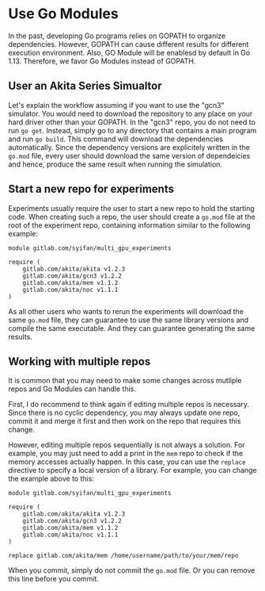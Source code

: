 # Use Go Modules

In the past, developing Go programs relies on GOPATH to organize dependencies. However, GOPATH can cause different results for different execution environment. Also, GO Module will be enablesd by default in Go 1.13. Therefore, we favor Go Modules instead of GOPATH.

## User an Akita Series Simualtor

Let's explain the workflow assuming if you want to use the "gcn3" simulator. You would need to download the repository to any place on your hard driver other than your GOPATH. In the "gcn3" repo, you do not need to run `go get`. Instead, simply go to any directory that contains a main program and run `go build`. This command will download the dependencies automatically. Since the dependency versions are explicitely written in the `go.mod` file, every user should download the same version of dependeicies and hence, produce the same result when running the simulation.

## Start a new repo for experiments

Experiments usually require the user to start a new repo to hold the starting code. When creating such a repo, the user should create a `go.mod` file at the root of the experiment repo, containing information similar to the following example:

```gomod
module gitlab.com/syifan/multi_gpu_experiments

require (
	gitlab.com/akita/akita v1.2.3
	gitlab.com/akita/gcn3 v1.2.2
	gitlab.com/akita/mem v1.1.2
	gitlab.com/akita/noc v1.1.1
)
```

As all other users who wants to rerun the experiments will download the same `go.mod` file, they can guarantee to use the same library versions and compile the same executable. And they can guarantee generating the same results. 

## Working with multiple repos

It is common that you may need to make some changes across mutliple repos and Go Modules can handle this.

First, I do recommend to think again if editing multiple repos is necessary. Since there is no cyclic dependency, you may always update one repo, commit it and merge it first and then work on the repo that requires this change. 

However, editing multiple repos sequentially is not always a solution. For example, you may just need to add a print in the `mem` repo to check if the memory accesses actually happen. In this case, you can use the `replace` directive to specify a local version of a library. For example, you can change the example above to this:

```gomod
module gitlab.com/syifan/multi_gpu_experiments

require (
	gitlab.com/akita/akita v1.2.3
	gitlab.com/akita/gcn3 v1.2.2
	gitlab.com/akita/mem v1.1.2
	gitlab.com/akita/noc v1.1.1
)

replace gitlab.com/akita/mem /home/username/path/to/your/mem/repo
```

When you commit, simply do not commit the `go.mod` file. Or you can remove this line before you commit.
